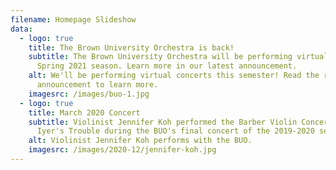```yaml
---
filename: Homepage Slideshow
data:
  - logo: true
    title: The Brown University Orchestra is back!
    subtitle: The Brown University Orchestra will be performing virtually during the
      Spring 2021 season. Learn more in our latest announcement.
    alt: We'll be performing virtual concerts this semester! Read the recent
      announcement to learn more.
    imagesrc: /images/buo-1.jpg
  - logo: true
    title: March 2020 Concert
    subtitle: Violinist Jennifer Koh performed the Barber Violin Concerto and Vijay
      Iyer's Trouble during the BUO's final concert of the 2019-2020 season.
    alt: Violinist Jennifer Koh performs with the BUO.
    imagesrc: /images/2020-12/jennifer-koh.jpg
---
```


